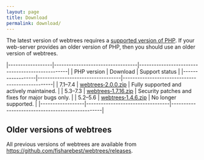 ```yaml
---
layout: page
title: Download
permalink: download/
---
```


The latest version of webtrees requires a [supported version of PHP][PHP].
If your web-server provides an older version of PHP, then you should use an older version of webtrees.

|------------------|----------------------------------|-------------------------------------------------|
| PHP&nbsp;version | Download                         | Support status                                  |
|------------------|----------------------------------|-------------------------------------------------|
| 7.1–7.4          | [webtrees&#8209;2.0.0.zip][2.0]  | Fully supported and actively maintained.        |
| 5.3–7.3          | [webtrees&#8209;1.7.16.zip][1.7] | Security patches and fixes for major bugs only. |
| 5.2–5.6          | [webtrees&#8209;1.4.6.zip][1.4]  | No longer supported.                            |
|------------------|----------------------------------|-------------------------------------------------|

## Older versions of webtrees

All previous versions of webtrees are available from <https://github.com/fisharebest/webtrees/releases>.

[PHP]: https://secure.php.net/supported-versions.php
[2.0]: https://github.com/fisharebest/webtrees/releases/download/2.0.0/webtrees-2.0.0.zip
[1.7]: https://github.com/fisharebest/webtrees/releases/download/1.7.16/webtrees-1.7.16.zip
[1.4]: https://github.com/fisharebest/webtrees/releases/download/1.4.6/webtrees-1.4.6.zip
